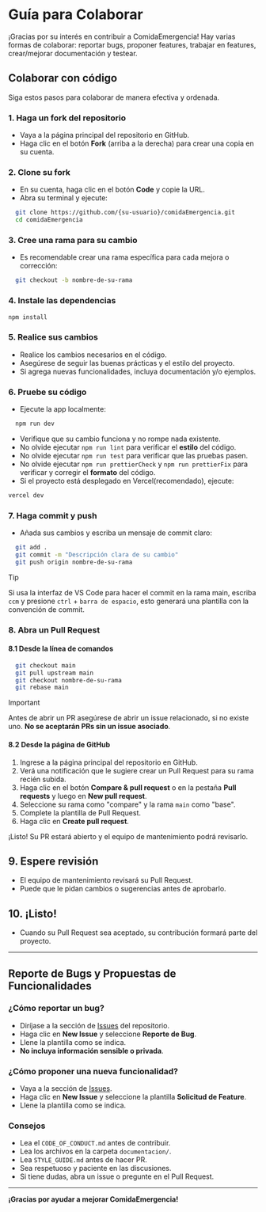 # Guía para Colaborar

¡Gracias por su interés en contribuir a ComidaEmergencia! Hay varias formas de colaborar: reportar bugs, proponer features, trabajar en features, crear/mejorar documentación y testear.

## Colaborar con código

Siga estos pasos para colaborar de manera efectiva y ordenada.

### 1. Haga un fork del repositorio

- Vaya a la página principal del repositorio en GitHub.
- Haga clic en el botón **Fork** (arriba a la derecha) para crear una copia en su cuenta.

### 2. Clone su fork

- En su cuenta, haga clic en el botón **Code** y copie la URL.
- Abra su terminal y ejecute:

```bash
  git clone https://github.com/{su-usuario}/comidaEmergencia.git
  cd comidaEmergencia
```

### 3. Cree una rama para su cambio

- Es recomendable crear una rama específica para cada mejora o corrección:

```bash
  git checkout -b nombre-de-su-rama
```

### 4. Instale las dependencias

```bash
npm install
```

### 5. Realice sus cambios

- Realice los cambios necesarios en el código.
- Asegúrese de seguir las buenas prácticas y el estilo del proyecto.
- Si agrega nuevas funcionalidades, incluya documentación y/o ejemplos.

### 6. Pruebe su código

- Ejecute la app localmente:

```bash
  npm run dev
```

- Verifique que su cambio funciona y no rompe nada existente.
- No olvide ejecutar `npm run lint` para verificar el **estilo** del código.
- No olvide ejecutar `npm run test` para verificar que las pruebas pasen.
- No olvide ejecutar `npm run prettierCheck` y `npm run prettierFix` para verificar y corregir el **formato** del código.
- Si el proyecto está desplegado en Vercel(recomendado), ejecute:

```bash
vercel dev
```

### 7. Haga commit y push

- Añada sus cambios y escriba un mensaje de commit claro:

```bash
  git add .
  git commit -m "Descripción clara de su cambio"
  git push origin nombre-de-su-rama
```

> [!TIP]
> Si usa la interfaz de VS Code para hacer el commit en la rama main, escriba `ccm` y presione `ctrl` + `barra de espacio`, esto generará una plantilla con la convención de commit.

### 8. Abra un Pull Request

#### 8.1 Desde la línea de comandos

```bash
  git checkout main
  git pull upstream main
  git checkout nombre-de-su-rama
  git rebase main
```

> [!IMPORTANT]
> Antes de abrir un PR asegúrese de abrir un issue relacionado, si no existe uno. **No se aceptarán PRs sin un issue asociado**.

#### 8.2 Desde la página de GitHub

1. Ingrese a la página principal del repositorio en GitHub.
2. Verá una notificación que le sugiere crear un Pull Request para su rama recién subida.
3. Haga clic en el botón **Compare & pull request** o en la pestaña **Pull requests** y luego en **New pull request**.
4. Seleccione su rama como "compare" y la rama `main` como "base".
5. Complete la plantilla de Pull Request.
6. Haga clic en **Create pull request**.

¡Listo! Su PR estará abierto y el equipo de mantenimiento podrá revisarlo.

## 9. Espere revisión

- El equipo de mantenimiento revisará su Pull Request.
- Puede que le pidan cambios o sugerencias antes de aprobarlo.

## 10. ¡Listo!

- Cuando su Pull Request sea aceptado, su contribución formará parte del proyecto.

---

## Reporte de Bugs y Propuestas de Funcionalidades

### ¿Cómo reportar un bug?

- Diríjase a la sección de [Issues](https://github.com/Ariel-GonzAguer/comidaEmergencia/issues) del repositorio.
- Haga clic en **New Issue** y seleccione **Reporte de Bug**.
- Llene la plantilla como se indica.
- **No incluya información sensible o privada**.

### ¿Cómo proponer una nueva funcionalidad?

- Vaya a la sección de [Issues](https://github.com/Ariel-GonzAguer/comidaEmergencia/issues).
- Haga clic en **New Issue** y seleccione la plantilla **Solicitud de Feature**.
- Llene la plantilla como se indica.

### Consejos

- Lea el `CODE_OF_CONDUCT.md` antes de contribuir.
- Lea los archivos en la carpeta `documentacion/`.
- Lea `STYLE_GUIDE.md` antes de hacer PR.
- Sea respetuoso y paciente en las discusiones.
- Si tiene dudas, abra un issue o pregunte en el Pull Request.

---

**¡Gracias por ayudar a mejorar ComidaEmergencia!**
